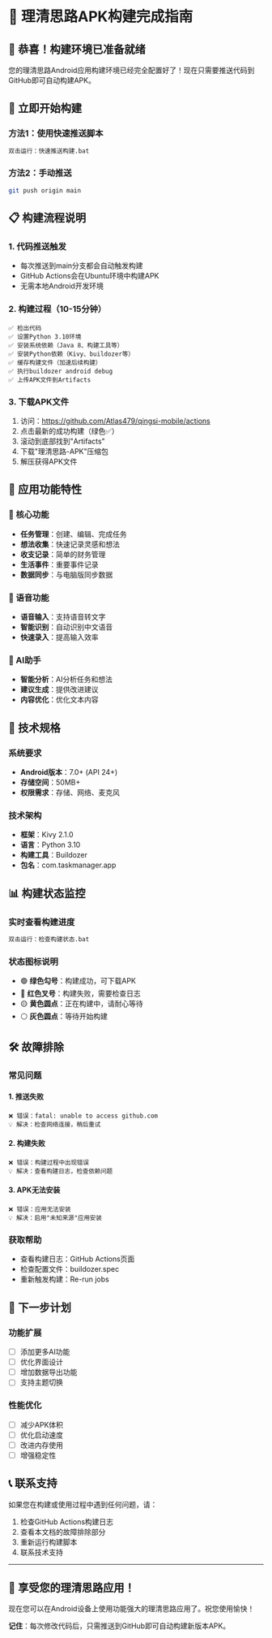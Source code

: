 # 📱 理清思路APK构建完成指南

## 🎉 恭喜！构建环境已准备就绪

您的理清思路Android应用构建环境已经完全配置好了！现在只需要推送代码到GitHub即可自动构建APK。

## 🚀 立即开始构建

### 方法1：使用快速推送脚本
```bash
双击运行：快速推送构建.bat
```

### 方法2：手动推送
```bash
git push origin main
```

## 📋 构建流程说明

### 1. 代码推送触发
- 每次推送到main分支都会自动触发构建
- GitHub Actions会在Ubuntu环境中构建APK
- 无需本地Android开发环境

### 2. 构建过程（10-15分钟）
```
✅ 检出代码
✅ 设置Python 3.10环境  
✅ 安装系统依赖（Java 8、构建工具等）
✅ 安装Python依赖（Kivy、buildozer等）
✅ 缓存构建文件（加速后续构建）
✅ 执行buildozer android debug
✅ 上传APK文件到Artifacts
```

### 3. 下载APK文件
1. 访问：https://github.com/Atlas479/qingsi-mobile/actions
2. 点击最新的成功构建（绿色✅）
3. 滚动到底部找到"Artifacts"
4. 下载"理清思路-APK"压缩包
5. 解压获得APK文件

## 📱 应用功能特性

### 🎯 核心功能
- **任务管理**：创建、编辑、完成任务
- **想法收集**：快速记录灵感和想法  
- **收支记录**：简单的财务管理
- **生活事件**：重要事件记录
- **数据同步**：与电脑版同步数据

### 🎤 语音功能
- **语音输入**：支持语音转文字
- **智能识别**：自动识别中文语音
- **快速录入**：提高输入效率

### 🤖 AI助手
- **智能分析**：AI分析任务和想法
- **建议生成**：提供改进建议
- **内容优化**：优化文本内容

## 🔧 技术规格

### 系统要求
- **Android版本**：7.0+ (API 24+)
- **存储空间**：50MB+
- **权限需求**：存储、网络、麦克风

### 技术架构
- **框架**：Kivy 2.1.0
- **语言**：Python 3.10
- **构建工具**：Buildozer
- **包名**：com.taskmanager.app

## 📊 构建状态监控

### 实时查看构建进度
```bash
双击运行：检查构建状态.bat
```

### 状态图标说明
- 🟢 **绿色勾号**：构建成功，可下载APK
- 🔴 **红色叉号**：构建失败，需要检查日志
- 🟡 **黄色圆点**：正在构建中，请耐心等待
- ⚪ **灰色圆点**：等待开始构建

## 🛠️ 故障排除

### 常见问题

#### 1. 推送失败
```
❌ 错误：fatal: unable to access github.com
💡 解决：检查网络连接，稍后重试
```

#### 2. 构建失败
```
❌ 错误：构建过程中出现错误
💡 解决：查看构建日志，检查依赖问题
```

#### 3. APK无法安装
```
❌ 错误：应用无法安装
💡 解决：启用"未知来源"应用安装
```

### 获取帮助
- 查看构建日志：GitHub Actions页面
- 检查配置文件：buildozer.spec
- 重新触发构建：Re-run jobs

## 🎯 下一步计划

### 功能扩展
- [ ] 添加更多AI功能
- [ ] 优化界面设计
- [ ] 增加数据导出功能
- [ ] 支持主题切换

### 性能优化
- [ ] 减少APK体积
- [ ] 优化启动速度
- [ ] 改进内存使用
- [ ] 增强稳定性

## 📞 联系支持

如果您在构建或使用过程中遇到任何问题，请：

1. 检查GitHub Actions构建日志
2. 查看本文档的故障排除部分
3. 重新运行构建脚本
4. 联系技术支持

---

## 🎊 享受您的理清思路应用！

现在您可以在Android设备上使用功能强大的理清思路应用了。祝您使用愉快！

**记住**：每次修改代码后，只需推送到GitHub即可自动构建新版本APK。 